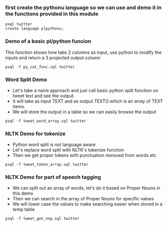 ### first create the pythonu language so we can use and demo it in the functions provided in this module
```
psql twitter
create language plpythonu;
```

### Demo of a basic pl/python funcion
This function shows how take 2 columns as input, use python to modify the inputs and return a 3 projected output column
```
psql -f py_cat_func.sql twitter
```

### Word Split Demo
* Let's take a naive approach and just call basic python split function on tweet text and see the output.  
* It will take as input TEXT and as output TEXT[] which is an array of TEXT items.  
* We will store the output in a table so we can easily browse the output

```
psql -f tweet_word_array.sql twitter
```

### NLTK Demo for tokenize
* Python word split is not language aware
* Let's replace word split with NLTK's tokenize function
* Then we get proper tokens with punctuation removed from words etc

```
psql -f tweet_token_array.sql twitter
```

### NLTK Demo for part of speech tagging
* We can split out an array of words, let's do it based on Proper Nouns in this demo 
* Then we can search in the array of Proper Nouns for specific values
* We will lower case the values to make searching easier when stored in a temp table
```
psql -f tweet_get_nnp.sql twitter
```
